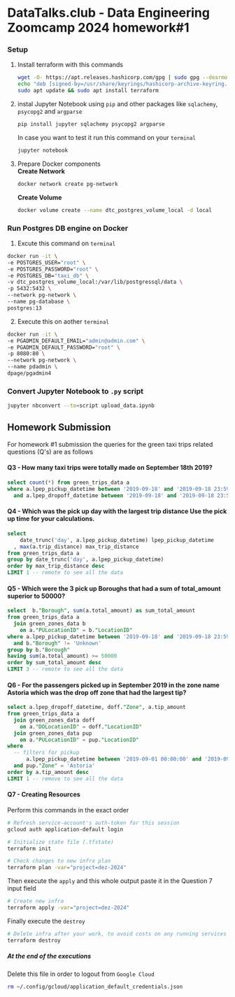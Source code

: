 # DataTalks.club - Data Engineering Zoomcamp 2024 homework#1

### Setup

1. Install terraform with this commands

    ```bash
    wget -O- https://apt.releases.hashicorp.com/gpg | sudo gpg --dearmor -o /usr/share/keyrings/hashicorp-archive-keyring.gpg
    echo "deb [signed-by=/usr/share/keyrings/hashicorp-archive-keyring.gpg] https://apt.releases.hashicorp.com $(lsb_release -cs) main" | sudo tee /etc/apt/sources.list.d/hashicorp.list
    sudo apt update && sudo apt install terraform
    ```
2. instal Jupyter Notebook using `pip` and other packages like `sqlachemy`, `psycopg2` and `argparse`
    ```bash
    pip install jupyter sqlachemy psycopg2 argparse
    ```
    In case you want to test it run this command on your `terminal`
    ```bash
    jupyter notebook
    ```
3. Prepare Docker components
    <br>
    **Create Network**
    ```bash
    docker network create pg-network
    ```

    **Create Volume**
    ```bash
    docker volume create --name dtc_postgres_volume_local -d local
    ```

### Run Postgres DB engine on Docker
1. Excute this command on `terminal`
```bash
docker run -it \
-e POSTGRES_USER="root" \ 
-e POSTGRES_PASSWORD="root" \
-e POSTGRES_DB="taxi_db" \
-v dtc_postgres_volume_local:/var/lib/postgressql/data \
-p 5432:5432 \
--network pg-network \
--name pg-database \
postgres:13
```

2. Execute this on aother `terminal`
```bash
docker run -it \
-e PGADMIN_DEFAULT_EMAIL="admin@admin.com" \
-e PGADMIN_DEFAULT_PASSWORD="root" \
-p 8080:80 \
--network pg-network \
--name pdadmin \
dpage/pgadmin4
```

### Convert Jupyter Notebook to `.py` script

```bash
jupyter nbconvert --to=script upload_data.ipynb
```

## Homework Submission

For homework #1 submission the queries for the green taxi trips related questions (Q's) are as follows

#### Q3 - How many taxi trips were totally made on September 18th 2019?

```sql
select count(*) from green_trips_data a
where a.lpep_pickup_datetime between '2019-09-18' and '2019-09-18 23:59:59'
  and a.lpep_dropoff_datetime between '2019-09-18' and '2019-09-18 23:59:59'
```

#### Q4 - Which was the pick up day with the largest trip distance Use the pick up time for your calculations.

```sql
select 
    date_trunc('day', a.lpep_pickup_datetime) lpep_pickup_datetime
  , max(a.trip_distance) max_trip_distance
from green_trips_data a
group by date_trunc('day', a.lpep_pickup_datetime)
order by max_trip_distance desc
LIMIT 1 -- remote to see all the data
```

#### Q5 - Which were the 3 pick up Boroughs that had a sum of total_amount superior to 50000?

```sql
select  b."Borough", sum(a.total_amount) as sum_total_amount
from green_trips_data a
  join green_zones_data b
    on a."PULocationID" = b."LocationID"
where a.lpep_pickup_datetime between '2019-09-18' and '2019-09-18 23:59:59'
  and b."Borough" != 'Unknown'
group by b."Borough"
having sum(a.total_amount) >= 50000
order by sum_total_amount desc
LIMIT 3 -- remote to see all the data
```
#### Q6 - For the passengers picked up in September 2019 in the zone name Astoria which was the drop off zone that had the largest tip?

```sql
select a.lpep_dropoff_datetime, doff."Zone", a.tip_amount
from green_trips_data a
  join green_zones_data doff
    on a."DOLocationID" = doff."LocationID"
  join green_zones_data pup
    on a."PULocationID" = pup."LocationID"
where 
  -- filters for pickup
      a.lpep_pickup_datetime between '2019-09-01 00:00:00' and '2019-09-30 23:59:59'
  and pup."Zone" = 'Astoria'
order by a.tip_amount desc
LIMIT 1 -- remove to see all the data
```

#### Q7 - Creating Resources

Perform this commands in the exact order

```bash
# Refresh service-account's auth-token for this session
gcloud auth application-default login

# Initialize state file (.tfstate)
terraform init

# Check changes to new infra plan
terraform plan -var="project=dez-2024"
```

Then execute the `apply` and this whole output paste it in the Question 7 input field

```bash
# Create new infra
terraform apply -var="project=dez-2024"
```

Finally execute the `destroy`

```bash
# Delete infra after your work, to avoid costs on any running services
terraform destroy
```
##### At the end of the executions 

Delete this file in order to logout from `Google Cloud`

```bash
rm ~/.config/gcloud/application_default_credentials.json
```
